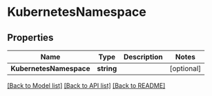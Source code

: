 # KubernetesNamespace

## Properties

Name | Type | Description | Notes
------------ | ------------- | ------------- | -------------
**KubernetesNamespace** | **string** |  | [optional] 

[[Back to Model list]](../README.md#documentation-for-models) [[Back to API list]](../README.md#documentation-for-api-endpoints) [[Back to README]](../README.md)


